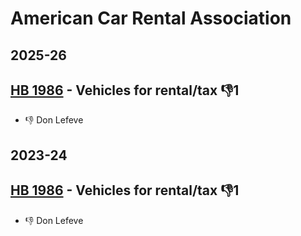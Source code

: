 # American Car Rental Association
## 2025-26

## [HB 1986](/bill/2025-26/hb/1986/) - Vehicles for rental/tax  👎1 
* 👎 Don Lefeve

## 2023-24

## [HB 1986](/bill/2023-24/hb/1986/) - Vehicles for rental/tax  👎1 
* 👎 Don Lefeve
